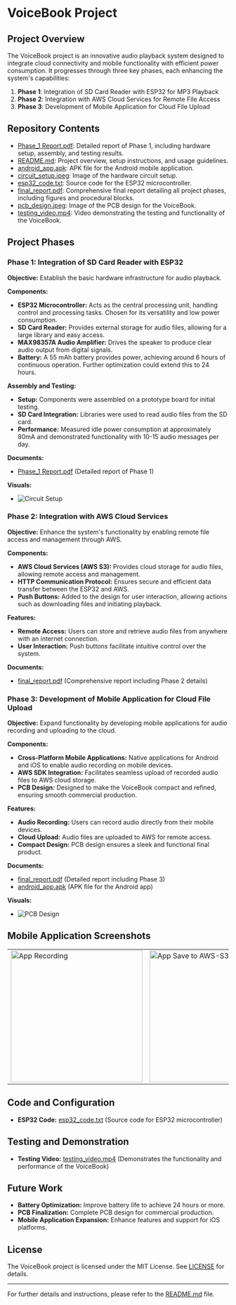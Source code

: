 # VoiceBook Project

## Project Overview

The VoiceBook project is an innovative audio playback system designed to integrate cloud connectivity and mobile functionality with efficient power consumption. It progresses through three key phases, each enhancing the system's capabilities:

1. **Phase 1**: Integration of SD Card Reader with ESP32 for MP3 Playback
2. **Phase 2**: Integration with AWS Cloud Services for Remote File Access
3. **Phase 3**: Development of Mobile Application for Cloud File Upload

## Repository Contents

- [Phase_1 Report.pdf](Reports/Phase_1%20Report.pdf): Detailed report of Phase 1, including hardware setup, assembly, and testing results.
- [README.md](README.md): Project overview, setup instructions, and usage guidelines.
- [android_app.apk](Android%App/android_app.apk): APK file for the Android mobile application.
- [circuit_setup.jpeg](Visuals/circuit_setup.jpeg): Image of the hardware circuit setup.
- [esp32_code.txt](ESP%Code/esp32_code.txt): Source code for the ESP32 microcontroller.
- [final_report.pdf](Reports/final_report.pdf): Comprehensive final report detailing all project phases, including figures and procedural blocks.
- [pcb_design.jpeg](Visuals/pcb_design.jpeg): Image of the PCB design for the VoiceBook.
- [testing_video.mp4](Testing/testing_video.mp4): Video demonstrating the testing and functionality of the VoiceBook.

## Project Phases

### Phase 1: Integration of SD Card Reader with ESP32

**Objective:** Establish the basic hardware infrastructure for audio playback.

**Components:**
- **ESP32 Microcontroller:** Acts as the central processing unit, handling control and processing tasks. Chosen for its versatility and low power consumption.
- **SD Card Reader:** Provides external storage for audio files, allowing for a large library and easy access.
- **MAX98357A Audio Amplifier:** Drives the speaker to produce clear audio output from digital signals.
- **Battery:** A 55 mAh battery provides power, achieving around 6 hours of continuous operation. Further optimization could extend this to 24 hours.

**Assembly and Testing:**
- **Setup:** Components were assembled on a prototype board for initial testing.
- **SD Card Integration:** Libraries were used to read audio files from the SD card.
- **Performance:** Measured idle power consumption at approximately 80mA and demonstrated functionality with 10-15 audio messages per day.

**Documents:**
- [Phase_1 Report.pdf](Reports/Phase_1%20Report.pdf) (Detailed report of Phase 1)

**Visuals:**
- ![Circuit Setup](Visuals/circuit_setup.jpeg)

### Phase 2: Integration with AWS Cloud Services

**Objective:** Enhance the system's functionality by enabling remote file access and management through AWS.

**Components:**
- **AWS Cloud Services (AWS S3):** Provides cloud storage for audio files, allowing remote access and management.
- **HTTP Communication Protocol:** Ensures secure and efficient data transfer between the ESP32 and AWS.
- **Push Buttons:** Added to the design for user interaction, allowing actions such as downloading files and initiating playback.

**Features:**
- **Remote Access:** Users can store and retrieve audio files from anywhere with an internet connection.
- **User Interaction:** Push buttons facilitate intuitive control over the system.

**Documents:**
- [final_report.pdf](Reports/final_report.pdf) (Comprehensive report including Phase 2 details)

### Phase 3: Development of Mobile Application for Cloud File Upload

**Objective:** Expand functionality by developing mobile applications for audio recording and uploading to the cloud.

**Components:**
- **Cross-Platform Mobile Applications:** Native applications for Android and iOS to enable audio recording on mobile devices.
- **AWS SDK Integration:** Facilitates seamless upload of recorded audio files to AWS cloud storage.
- **PCB Design:** Designed to make the VoiceBook compact and refined, ensuring smooth commercial production.

**Features:**
- **Audio Recording:** Users can record audio directly from their mobile devices.
- **Cloud Upload:** Audio files are uploaded to AWS for remote access.
- **Compact Design:** PCB design ensures a sleek and functional final product.

**Documents:**
- [final_report.pdf](Reports/final_report.pdf) (Detailed report including Phase 3)
- [android_app.apk](Android%APP/android_app.apk) (APK file for the Android app)

**Visuals:**
- ![PCB Design](Visuals/pcb_design.jpeg)

## Mobile Application Screenshots

<table>
  <tr>
    <td>
      <img src="Visuals/android_app1.jpeg" alt="App Recording" width="300"/>
    </td>
    <td>
      <img src="Visuals/android_app2.jpeg" alt="App Save to AWS-S3" width="300"/>
    </td>
  </tr>
</table>


## Code and Configuration

- **ESP32 Code:** [esp32_code.txt](ESP%Code/esp32_code.txt) (Source code for ESP32 microcontroller)

## Testing and Demonstration

- **Testing Video:** [testing_video.mp4](Testing/testing_video.mp4) (Demonstrates the functionality and performance of the VoiceBook)

## Future Work

- **Battery Optimization:** Improve battery life to achieve 24 hours or more.
- **PCB Finalization:** Complete PCB design for commercial production.
- **Mobile Application Expansion:** Enhance features and support for iOS platforms.

## License

The VoiceBook project is licensed under the MIT License. See [LICENSE](../LICENSE) for details.

---

For further details and instructions, please refer to the [README.md](README.md) file.
